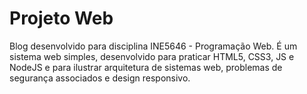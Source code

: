# Projeto Web

Blog desenvolvido para disciplina INE5646 - Programação Web. É um sistema web simples, desenvolvido para praticar HTML5, CSS3, JS e NodeJS e para ilustrar arquitetura de sistemas web, problemas de segurança associados e design responsivo.
